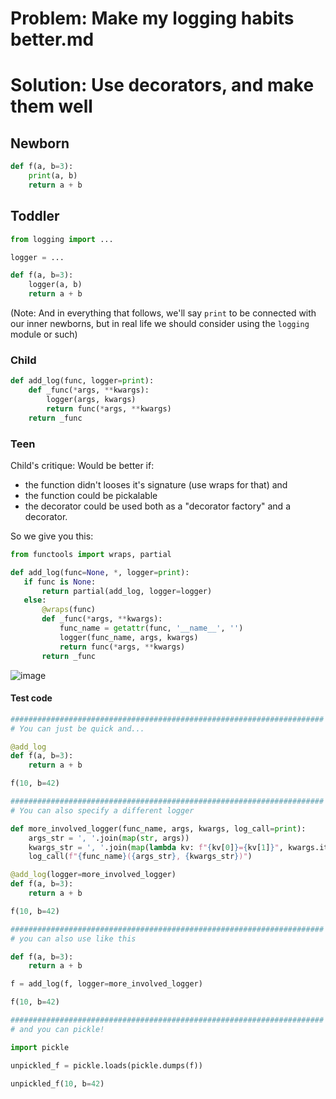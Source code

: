 # Problem: Make my logging habits better.md

# Solution: Use decorators, and make them well

## Newborn

```python
def f(a, b=3):
    print(a, b)
    return a + b
```

## Toddler

```python
from logging import ...

logger = ...

def f(a, b=3):
    logger(a, b)
    return a + b
```

(Note: And in everything that follows, we'll say `print` to be connected with our inner newborns, 
but in real life we should consider using the `logging` module or such)

### Child

```python
def add_log(func, logger=print):
    def _func(*args, **kwargs):
        logger(args, kwargs)
        return func(*args, **kwargs)
    return _func
 ```
 
 ### Teen

Child's critique: Would be better if:
* the function didn't looses it's signature (use wraps for that) and
* the function could be pickalable
* the decorator could be used both as a "decorator factory" and a decorator.

So we give you this:

 ```python
 from functools import wraps, partial

def add_log(func=None, *, logger=print):
    if func is None:
        return partial(add_log, logger=logger)
    else:
        @wraps(func)
        def _func(*args, **kwargs):
            func_name = getattr(func, '__name__', '')
            logger(func_name, args, kwargs)
            return func(*args, **kwargs)
        return _func
```

![image](https://user-images.githubusercontent.com/1906276/138531425-da8aed2f-7394-4a25-921d-4ed3c5c9dff0.png)

#### Test code


```python
######################################################################
# You can just be quick and...

@add_log
def f(a, b=3):
    return a + b

f(10, b=42)

######################################################################
# You can also specify a different logger

def more_involved_logger(func_name, args, kwargs, log_call=print):
    args_str = ', '.join(map(str, args))
    kwargs_str = ', '.join(map(lambda kv: f"{kv[0]}={kv[1]}", kwargs.items()))
    log_call(f"{func_name}({args_str}, {kwargs_str})")

@add_log(logger=more_involved_logger)
def f(a, b=3):
    return a + b

f(10, b=42)

######################################################################
# you can also use like this

def f(a, b=3):
    return a + b

f = add_log(f, logger=more_involved_logger)

f(10, b=42)

######################################################################
# and you can pickle!

import pickle

unpickled_f = pickle.loads(pickle.dumps(f))

unpickled_f(10, b=42)

```
 

